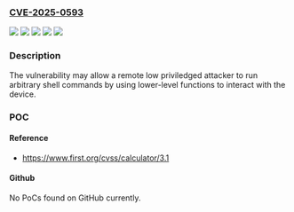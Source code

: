 ### [CVE-2025-0593](https://cve.mitre.org/cgi-bin/cvename.cgi?name=CVE-2025-0593)
![](https://img.shields.io/static/v1?label=Product&message=SICK%20InspectorP8xx&color=blue)
![](https://img.shields.io/static/v1?label=Product&message=SICK%20Lector8xx&color=blue)
![](https://img.shields.io/static/v1?label=Version&message=0%3C%202.4.0%20&color=brighgreen)
![](https://img.shields.io/static/v1?label=Version&message=0%3C%203.11.1%20&color=brighgreen)
![](https://img.shields.io/static/v1?label=Vulnerability&message=CWE-77%20Improper%20Neutralization%20of%20Special%20Elements%20used%20in%20a%20Command%20('Command%20Injection')&color=brighgreen)

### Description

The vulnerability may allow a remote low priviledged attacker to run arbitrary shell commands by using lower-level functions to interact with the device.

### POC

#### Reference
- https://www.first.org/cvss/calculator/3.1

#### Github
No PoCs found on GitHub currently.

